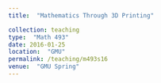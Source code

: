 ```yaml
---
title:  "Mathematics Through 3D Printing"

collection: teaching
type:  "Math 493"
date: 2016-01-25
location:  "GMU"
permalink: /teaching/m493s16
venue:  "GMU Spring"
---
```

